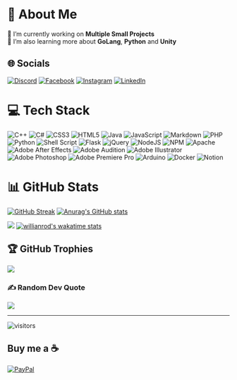 # 💫 About Me
🔭 I’m currently working on **Multiple Small Projects**<br>🌱 I’m also learning more about **GoLang**, **Python** and **Unity**<br>


## 🌐 Socials
[![Discord](https://img.shields.io/badge/Discord-%237289DA.svg?logo=discord&logoColor=white)](https://discord.gg/z8MHqtwXpk) [![Facebook](https://img.shields.io/badge/Facebook-%231877F2.svg?logo=Facebook&logoColor=white)](https://facebook.com/ayham.alali.11) [![Instagram](https://img.shields.io/badge/Instagram-%23E4405F.svg?logo=Instagram&logoColor=white)](https://instagram.com/ayham.alali.11) [![LinkedIn](https://img.shields.io/badge/LinkedIn-%230077B5.svg?logo=linkedin&logoColor=white)](https://linkedin.com/in/ayhamalali) 

# 💻 Tech Stack
![C++](https://img.shields.io/badge/c++-%2300599C.svg?style=for-the-badge&logo=c%2B%2B&logoColor=white) ![C#](https://img.shields.io/badge/c%23-%23239120.svg?style=for-the-badge&logo=c-sharp&logoColor=white) ![CSS3](https://img.shields.io/badge/css3-%231572B6.svg?style=for-the-badge&logo=css3&logoColor=white) ![HTML5](https://img.shields.io/badge/html5-%23E34F26.svg?style=for-the-badge&logo=html5&logoColor=white) ![Java](https://img.shields.io/badge/java-%23ED8B00.svg?style=for-the-badge&logo=java&logoColor=white) ![JavaScript](https://img.shields.io/badge/javascript-%23323330.svg?style=for-the-badge&logo=javascript&logoColor=%23F7DF1E) ![Markdown](https://img.shields.io/badge/markdown-%23000000.svg?style=for-the-badge&logo=markdown&logoColor=white) ![PHP](https://img.shields.io/badge/php-%23777BB4.svg?style=for-the-badge&logo=php&logoColor=white) ![Python](https://img.shields.io/badge/python-3670A0?style=for-the-badge&logo=python&logoColor=ffdd54) ![Shell Script](https://img.shields.io/badge/shell_script-%23121011.svg?style=for-the-badge&logo=gnu-bash&logoColor=white) ![Flask](https://img.shields.io/badge/flask-%23000.svg?style=for-the-badge&logo=flask&logoColor=white) ![jQuery](https://img.shields.io/badge/jquery-%230769AD.svg?style=for-the-badge&logo=jquery&logoColor=white) ![NodeJS](https://img.shields.io/badge/node.js-6DA55F?style=for-the-badge&logo=node.js&logoColor=white) ![NPM](https://img.shields.io/badge/NPM-%23000000.svg?style=for-the-badge&logo=npm&logoColor=white) ![Apache](https://img.shields.io/badge/apache-%23D42029.svg?style=for-the-badge&logo=apache&logoColor=white) ![Adobe After Effects](https://img.shields.io/badge/Adobe%20After%20Effects-9999FF.svg?style=for-the-badge&logo=Adobe%20After%20Effects&logoColor=white) ![Adobe Audition](https://img.shields.io/badge/Adobe%20Audition-9999FF.svg?style=for-the-badge&logo=Adobe%20Audition&logoColor=white) ![Adobe Illustrator](https://img.shields.io/badge/adobeillustrator-%23FF9A00.svg?style=for-the-badge&logo=adobeillustrator&logoColor=white) ![Adobe Photoshop](https://img.shields.io/badge/adobephotoshop-%2331A8FF.svg?style=for-the-badge&logo=adobephotoshop&logoColor=white) ![Adobe Premiere Pro](https://img.shields.io/badge/Adobe%20Premiere%20Pro-9999FF.svg?style=for-the-badge&logo=Adobe%20Premiere%20Pro&logoColor=white) ![Arduino](https://img.shields.io/badge/-Arduino-00979D?style=for-the-badge&logo=Arduino&logoColor=white) ![Docker](https://img.shields.io/badge/docker-%230db7ed.svg?style=for-the-badge&logo=docker&logoColor=white) ![Notion](https://img.shields.io/badge/Notion-%23000000.svg?style=for-the-badge&logo=notion&logoColor=white)

# 📊 GitHub Stats

[![GitHub Streak](http://github-readme-streak-stats.herokuapp.com?user=AyhamAl-Ali&theme=merko)](https://www.opg4mers.com)
[![Anurag's GitHub stats](https://github-readme-stats.vercel.app/api?username=AyhamAl-Ali&count_private=true&show_icons=true&theme=merko&include_all_commits=true)](https://www.opg4mers.com)

![](https://github-readme-stats.vercel.app/api/top-langs/?username=ayhamal-ali&theme=merko&hide_border=false&include_all_commits=true&count_private=true&layout=compact)
[![willianrod's wakatime stats](https://github-readme-stats.vercel.app/api/wakatime?username=ayhamalali&langs_count=8&layout=compact&theme=merko)](https://github.com/anuraghazra/github-readme-stats)

## 🏆 GitHub Trophies
![](https://github-profile-trophy.vercel.app/?username=ayhamal-ali&theme=radical&no-frame=true&no-bg=false&margin-w=4)

### ✍️ Random Dev Quote
![](https://quotes-github-readme.vercel.app/api?type=horizontal&theme=merko)

---
![visitors](https://visitor-badge.glitch.me/badge?page_id=AyhamAl-Ali.AyhamAl-Ali)

  ## Buy me a ☕
  [![PayPal](https://img.shields.io/badge/PayPal-00457C?style=for-the-badge&logo=paypal&logoColor=white)](https://paypal.me/ayhamalali) 

  
<!-- Proudly created with GPRM ( https://gprm.itsvg.in ) -->
